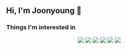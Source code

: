 ## Hi, I'm Joonyoung 👋
### Things I'm interested in
<p align="center">
  <img src="https://img.shields.io/badge/-JavaScript-%23F7DF1C?style=for-the-badge&logo=javascript&logoColor=2e302c&labelColor=%23F7DF1C" />
  <img src="https://img.shields.io/badge/-TypeScript-007ACC?style=for-the-badge&logo=typescript&labelColor=2d79c7&logoColor=white&color=2d79c7" />
  <img src="https://img.shields.io/badge/-React-222222?style=for-the-badge&logo=react&labelColor=292c33&color=292c33&logoColor=80d8f7" />
  <img src="https://img.shields.io/badge/-Nodejs-43853d?style=for-the-badge&logo=Node.js&logoColor=white" />
  <img src="https://img.shields.io/badge/express.js-%23404d59.svg?style=for-the-badge&logo=express&logoColor=010101&color=ffffff&labelColor=%ffffff" />
  <img src="https://img.shields.io/badge/nestjs-%23E0234E.svg?style=for-the-badge&logo=nestjs&logoColor=e0234e&color=151515" />
</p>



<!--
**hjunyoung/hjunyoung** is a ✨ _special_ ✨ repository because its `README.md` (this file) appears on your GitHub profile.

Here are some ideas to get you started:

- 🔭 I’m currently working on ...
- 🌱 I’m currently learning ...
- 👯 I’m looking to collaborate on ...
- 🤔 I’m looking for help with ...
- 💬 Ask me about ...
- 📫 How to reach me: ...
- 😄 Pronouns: ...
- ⚡ Fun fact: ...
-->
